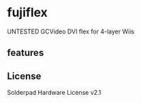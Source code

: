 # fujiflex
UNTESTED GCVideo DVI flex for 4-layer Wiis

## features

## License
Solderpad Hardware License v2.1
